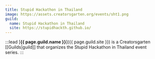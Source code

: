 ```yaml
---
title: Stupid Hackathon in Thailand
image: https://assets.creatorsgarten.org/events/sht1.png
guild:
  name: Stupid Hackathon in Thailand
  site: https://stupidhackth.github.io/
---
```


:::lead
[**{{ page.guild.name }}**]({{ page.guild.site }}) is a Creatorsgarten [[Guilds|guild]] that organizes the Stupid Hackathon in Thailand event series.
:::